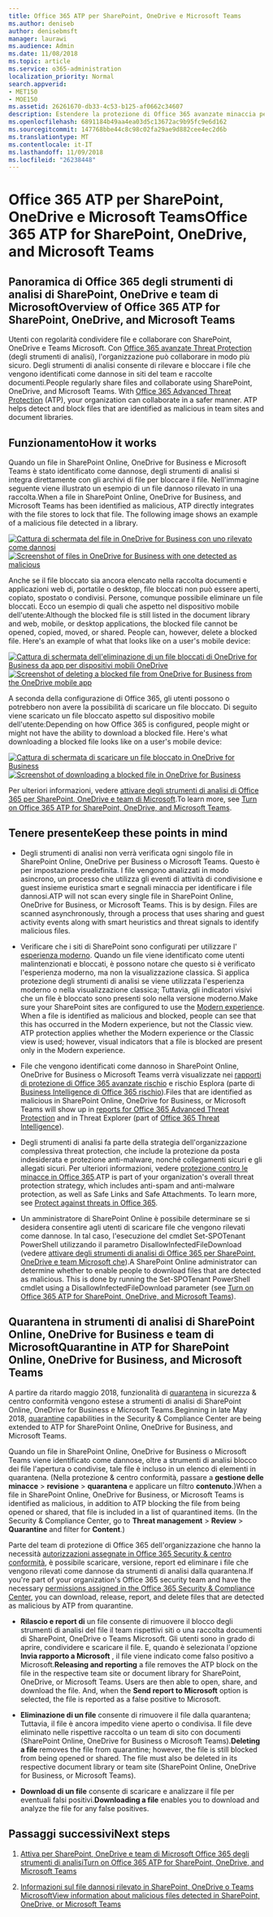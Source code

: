 ```yaml
---
title: Office 365 ATP per SharePoint, OneDrive e Microsoft Teams
ms.author: deniseb
author: denisebmsft
manager: laurawi
ms.audience: Admin
ms.date: 11/08/2018
ms.topic: article
ms.service: o365-administration
localization_priority: Normal
search.appverid:
- MET150
- MOE150
ms.assetid: 26261670-db33-4c53-b125-af0662c34607
description: Estendere la protezione di Office 365 avanzate minaccia per i file in SharePoint Online, OneDrive for Business e Teams Microsoft per consentire la collaborazione più sicura per l'organizzazione.
ms.openlocfilehash: 6891184b49aa4ea03d5c13672ac9b95fc9e6d162
ms.sourcegitcommit: 147768bbe44c8c98c02fa29ae9d882cee4ec2d6b
ms.translationtype: MT
ms.contentlocale: it-IT
ms.lasthandoff: 11/09/2018
ms.locfileid: "26238448"
---
```

# <a name="office-365-atp-for-sharepoint-onedrive-and-microsoft-teams"></a><span data-ttu-id="b30cb-103">Office 365 ATP per SharePoint, OneDrive e Microsoft Teams</span><span class="sxs-lookup"><span data-stu-id="b30cb-103">Office 365 ATP for SharePoint, OneDrive, and Microsoft Teams</span></span>

## <a name="overview-of-office-365-atp-for-sharepoint-onedrive-and-microsoft-teams"></a><span data-ttu-id="b30cb-104">Panoramica di Office 365 degli strumenti di analisi di SharePoint, OneDrive e team di Microsoft</span><span class="sxs-lookup"><span data-stu-id="b30cb-104">Overview of Office 365 ATP for SharePoint, OneDrive, and Microsoft Teams</span></span>

<span data-ttu-id="b30cb-p101">Utenti con regolarità condividere file e collaborare con SharePoint, OneDrive e Teams Microsoft. Con [Office 365 avanzate Threat Protection](office-365-atp.md) (degli strumenti di analisi), l'organizzazione può collaborare in modo più sicuro. Degli strumenti di analisi consente di rilevare e bloccare i file che vengono identificati come dannose in siti del team e raccolte documenti.</span><span class="sxs-lookup"><span data-stu-id="b30cb-p101">People regularly share files and collaborate using SharePoint, OneDrive, and Microsoft Teams. With [Office 365 Advanced Threat Protection](office-365-atp.md) (ATP), your organization can collaborate in a safer manner. ATP helps detect and block files that are identified as malicious in team sites and document libraries.</span></span>  
  
## <a name="how-it-works"></a><span data-ttu-id="b30cb-108">Funzionamento</span><span class="sxs-lookup"><span data-stu-id="b30cb-108">How it works</span></span>

<span data-ttu-id="b30cb-p102">Quando un file in SharePoint Online, OneDrive for Business e Microsoft Teams è stato identificato come dannose, degli strumenti di analisi si integra direttamente con gli archivi di file per bloccare il file. Nell'immagine seguente viene illustrato un esempio di un file dannoso rilevato in una raccolta.</span><span class="sxs-lookup"><span data-stu-id="b30cb-p102">When a file in SharePoint Online, OneDrive for Business, and Microsoft Teams has been identified as malicious, ATP directly integrates with the file stores to lock that file. The following image shows an example of a malicious file detected in a library.</span></span>
  
<span data-ttu-id="b30cb-111">[![Cattura di schermata del file in OneDrive for Business con uno rilevato come dannosi](media/2bba71cc-7ad1-4799-8b9d-d56f923db3a7.png)](https://support.office.com/article/01e902ad-a903-4e0f-b093-1e1ac0c37ad2)</span><span class="sxs-lookup"><span data-stu-id="b30cb-111">[![Screenshot of files in OneDrive for Business with one detected as malicious](media/2bba71cc-7ad1-4799-8b9d-d56f923db3a7.png)](https://support.office.com/article/01e902ad-a903-4e0f-b093-1e1ac0c37ad2)</span></span>
  
<span data-ttu-id="b30cb-p103">Anche se il file bloccato sia ancora elencato nella raccolta documenti e applicazioni web di, portatile o desktop, file bloccati non può essere aperti, copiato, spostato o condivisi. Persone, comunque possibile eliminare un file bloccati. Ecco un esempio di quali che aspetto nel dispositivo mobile dell'utente:</span><span class="sxs-lookup"><span data-stu-id="b30cb-p103">Although the blocked file is still listed in the document library and web, mobile, or desktop applications, the blocked file cannot be opened, copied, moved, or shared. People can, however, delete a blocked file. Here's an example of what that looks like on a user's mobile device:</span></span>
  
<span data-ttu-id="b30cb-115">[![Cattura di schermata dell'eliminazione di un file bloccati di OneDrive for Business da app per dispositivi mobili OneDrive](media/cb1c1705-fd0a-45b8-9a26-c22503011d54.png)](https://support.office.com/article/01e902ad-a903-4e0f-b093-1e1ac0c37ad2)</span><span class="sxs-lookup"><span data-stu-id="b30cb-115">[![Screenshot of deleting a blocked file from OneDrive for Business from the OneDrive mobile app](media/cb1c1705-fd0a-45b8-9a26-c22503011d54.png)](https://support.office.com/article/01e902ad-a903-4e0f-b093-1e1ac0c37ad2)</span></span>
  
<span data-ttu-id="b30cb-p104">A seconda della configurazione di Office 365, gli utenti possono o potrebbero non avere la possibilità di scaricare un file bloccato. Di seguito viene scaricato un file bloccato aspetto sul dispositivo mobile dell'utente:</span><span class="sxs-lookup"><span data-stu-id="b30cb-p104">Depending on how Office 365 is configured, people might or might not have the ability to download a blocked file. Here's what downloading a blocked file looks like on a user's mobile device:</span></span>
  
<span data-ttu-id="b30cb-118">[![Cattura di schermata di scaricare un file bloccato in OneDrive for Business](media/be288a82-bdd8-4371-93d8-1783db3b61bc.png)](https://support.office.com/article/01e902ad-a903-4e0f-b093-1e1ac0c37ad2)</span><span class="sxs-lookup"><span data-stu-id="b30cb-118">[![Screenshot of downloading a blocked file in OneDrive for Business](media/be288a82-bdd8-4371-93d8-1783db3b61bc.png)](https://support.office.com/article/01e902ad-a903-4e0f-b093-1e1ac0c37ad2)</span></span>
  
<span data-ttu-id="b30cb-119">Per ulteriori informazioni, vedere [attivare degli strumenti di analisi di Office 365 per SharePoint, OneDrive e team di Microsoft](turn-on-atp-for-spo-odb-and-teams.md).</span><span class="sxs-lookup"><span data-stu-id="b30cb-119">To learn more, see [Turn on Office 365 ATP for SharePoint, OneDrive, and Microsoft Teams](turn-on-atp-for-spo-odb-and-teams.md).</span></span>
  
## <a name="keep-these-points-in-mind"></a><span data-ttu-id="b30cb-120">Tenere presente</span><span class="sxs-lookup"><span data-stu-id="b30cb-120">Keep these points in mind</span></span>

- <span data-ttu-id="b30cb-p105">Degli strumenti di analisi non verrà verificata ogni singolo file in SharePoint Online, OneDrive per Business o Microsoft Teams. Questo è per impostazione predefinita. I file vengono analizzati in modo asincrono, un processo che utilizza gli eventi di attività di condivisione e guest insieme euristica smart e segnali minaccia per identificare i file dannosi.</span><span class="sxs-lookup"><span data-stu-id="b30cb-p105">ATP will not scan every single file in SharePoint Online, OneDrive for Business, or Microsoft Teams. This is by design. Files are scanned asynchronously, through a process that uses sharing and guest activity events along with smart heuristics and threat signals to identify malicious files.</span></span>

- <span data-ttu-id="b30cb-p106">Verificare che i siti di SharePoint sono configurati per utilizzare l' [esperienza moderno](https://docs.microsoft.com/sharepoint/guide-to-sharepoint-modern-experience). Quando un file viene identificato come utenti malintenzionati e bloccati, è possono notare che questo si è verificato l'esperienza moderno, ma non la visualizzazione classica. Si applica protezione degli strumenti di analisi se viene utilizzata l'esperienza moderno o nella visualizzazione classica; Tuttavia, gli indicatori visivi che un file è bloccato sono presenti solo nella versione moderno.</span><span class="sxs-lookup"><span data-stu-id="b30cb-p106">Make sure your SharePoint sites are configured to use the [Modern experience](https://docs.microsoft.com/sharepoint/guide-to-sharepoint-modern-experience). When a file is identified as malicious and blocked, people can see that this has occurred in the Modern experience, but not the Classic view. ATP protection applies whether the Modern experience or the Classic view is used; however, visual indicators that a file is blocked are present only in the Modern experience.</span></span>
    
- <span data-ttu-id="b30cb-127">File che vengono identificati come dannoso in SharePoint Online, OneDrive for Business o Microsoft Teams verrà visualizzate nei [rapporti di protezione di Office 365 avanzate rischio](view-reports-for-atp.md) e rischio Esplora (parte di [Business Intelligence di Office 365 rischio](office-365-ti.md)).</span><span class="sxs-lookup"><span data-stu-id="b30cb-127">Files that are identified as malicious in SharePoint Online, OneDrive for Business, or Microsoft Teams will show up in [reports for Office 365 Advanced Threat Protection](view-reports-for-atp.md) and in Threat Explorer (part of [Office 365 Threat Intelligence](office-365-ti.md)).</span></span>
    
- <span data-ttu-id="b30cb-p107">Degli strumenti di analisi fa parte della strategia dell'organizzazione complessiva threat protection, che include la protezione da posta indesiderata e protezione anti-malware, nonché collegamenti sicuri e gli allegati sicuri. Per ulteriori informazioni, vedere [protezione contro le minacce in Office 365](protect-against-threats.md).</span><span class="sxs-lookup"><span data-stu-id="b30cb-p107">ATP is part of your organization's overall threat protection strategy, which includes anti-spam and anti-malware protection, as well as Safe Links and Safe Attachments. To learn more, see [Protect against threats in Office 365](protect-against-threats.md).</span></span>
    
- <span data-ttu-id="b30cb-p108">Un amministratore di SharePoint Online è possibile determinare se si desidera consentire agli utenti di scaricare file che vengono rilevati come dannose. In tal caso, l'esecuzione del cmdlet Set-SPOTenant PowerShell utilizzando il parametro DisallowInfectedFileDownload (vedere [attivare degli strumenti di analisi di Office 365 per SharePoint, OneDrive e team Microsoft che](turn-on-atp-for-spo-odb-and-teams.md)).</span><span class="sxs-lookup"><span data-stu-id="b30cb-p108">A SharePoint Online administrator can determine whether to enable people to download files that are detected as malicious. This is done by running the Set-SPOTenant PowerShell cmdlet using a DisallowInfectedFileDownload parameter (see [Turn on Office 365 ATP for SharePoint, OneDrive, and Microsoft Teams](turn-on-atp-for-spo-odb-and-teams.md)).</span></span>
    
## <a name="quarantine-in-atp-for-sharepoint-online-onedrive-for-business-and-microsoft-teams"></a><span data-ttu-id="b30cb-132">Quarantena in strumenti di analisi di SharePoint Online, OneDrive for Business e team di Microsoft</span><span class="sxs-lookup"><span data-stu-id="b30cb-132">Quarantine in ATP for SharePoint Online, OneDrive for Business, and Microsoft Teams</span></span>

 <span data-ttu-id="b30cb-133">A partire da ritardo maggio 2018, funzionalità di [quarantena](quarantine-email-messages.md) in sicurezza &amp; centro conformità vengono estese a strumenti di analisi di SharePoint Online, OneDrive for Business e Microsoft Teams.</span><span class="sxs-lookup"><span data-stu-id="b30cb-133">Beginning in late May 2018, [quarantine](quarantine-email-messages.md) capabilities in the Security &amp; Compliance Center are being extended to ATP for SharePoint Online, OneDrive for Business, and Microsoft Teams.</span></span>
  
<span data-ttu-id="b30cb-p109">Quando un file in SharePoint Online, OneDrive for Business o Microsoft Teams viene identificato come dannose, oltre a strumenti di analisi blocco dei file l'apertura o condivise, tale file è incluso in un elenco di elementi in quarantena. (Nella protezione &amp; centro conformità, passare a **gestione delle minacce** \> **revisione** \> **quarantena** e applicare un filtro **contenuto**.)</span><span class="sxs-lookup"><span data-stu-id="b30cb-p109">When a file in SharePoint Online, OneDrive for Business, or Microsoft Teams is identified as malicious, in addition to ATP blocking the file from being opened or shared, that file is included in a list of quarantined items. (In the Security &amp; Compliance Center, go to **Threat management** \> **Review** \> **Quarantine** and filter for **Content**.)</span></span> 
  
<span data-ttu-id="b30cb-136">Parte del team di protezione di Office 365 dell'organizzazione che hanno la necessità [autorizzazioni assegnate in Office 365 Security &amp; centro conformità](permissions-in-the-security-and-compliance-center.md), è possibile scaricare, versione, report ed eliminare i file che vengono rilevati come dannose da strumenti di analisi dalla quarantena.</span><span class="sxs-lookup"><span data-stu-id="b30cb-136">If you're part of your organization's Office 365 security team and have the necessary [permissions assigned in the Office 365 Security &amp; Compliance Center](permissions-in-the-security-and-compliance-center.md), you can download, release, report, and delete files that are detected as malicious by ATP from quarantine.</span></span>
  
- <span data-ttu-id="b30cb-p110">**Rilascio e report di** un file consente di rimuovere il blocco degli strumenti di analisi del file il team rispettivi siti o una raccolta documenti di SharePoint, OneDrive o Teams Microsoft. Gli utenti sono in grado di aprire, condividere e scaricare il file. E, quando è selezionata l'opzione **Invia rapporto a Microsoft** , il file viene indicato come falso positivo a Microsoft.</span><span class="sxs-lookup"><span data-stu-id="b30cb-p110">**Releasing and reporting** a file removes the ATP block on the file in the respective team site or document library for SharePoint, OneDrive, or Microsoft Teams. Users are then able to open, share, and download the file. And, when the **Send report to Microsoft** option is selected, the file is reported as a false positive to Microsoft.</span></span> 
    
- <span data-ttu-id="b30cb-p111">**Eliminazione di un file** consente di rimuovere il file dalla quarantena; Tuttavia, il file è ancora impedito viene aperto o condivisa. Il file deve eliminato nelle rispettive raccolta o un team di sito con documenti (SharePoint Online, OneDrive for Business o Microsoft Teams).</span><span class="sxs-lookup"><span data-stu-id="b30cb-p111">**Deleting a file** removes the file from quarantine; however, the file is still blocked from being opened or shared. The file must also be deleted in its respective document library or team site (SharePoint Online, OneDrive for Business, or Microsoft Teams).</span></span> 
    
- <span data-ttu-id="b30cb-142">**Download di un file** consente di scaricare e analizzare il file per eventuali falsi positivi.</span><span class="sxs-lookup"><span data-stu-id="b30cb-142">**Downloading a file** enables you to download and analyze the file for any false positives.</span></span> 
    
## <a name="next-steps"></a><span data-ttu-id="b30cb-143">Passaggi successivi</span><span class="sxs-lookup"><span data-stu-id="b30cb-143">Next steps</span></span>

1. [<span data-ttu-id="b30cb-144">Attiva per SharePoint, OneDrive e team di Microsoft Office 365 degli strumenti di analisi</span><span class="sxs-lookup"><span data-stu-id="b30cb-144">Turn on Office 365 ATP for SharePoint, OneDrive, and Microsoft Teams</span></span>](turn-on-atp-for-spo-odb-and-teams.md)
    
2. [<span data-ttu-id="b30cb-145">Informazioni sul file dannosi rilevato in SharePoint, OneDrive o Teams Microsoft</span><span class="sxs-lookup"><span data-stu-id="b30cb-145">View information about malicious files detected in SharePoint, OneDrive, or Microsoft Teams</span></span>](malicious-files-detected-in-spo-odb-or-teams.md)
    

